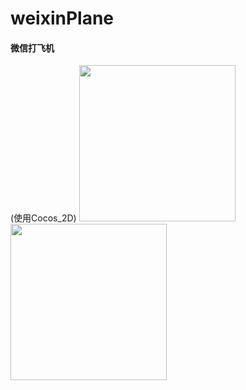 # weixinPlane
#### 微信打飞机
(使用Cocos_2D)
<img width="250" src="https://github.com/zas023/weixinPlane/blob/master/images/Screenshot_2017-08-31-14-30-07-827_com.copasso.ai.png"> 
<img width="250" src="https://github.com/zas023/weixinPlane/blob/master/images/Screenshot_2017-08-31-14-30-15-407_com.copasso.ai.png"> 
